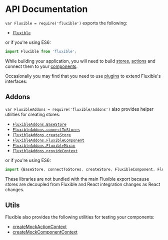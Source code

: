 # API Documentation

`var Fluxible = require('fluxible')` exports the following:

 * [`Fluxible`](Fluxible.md)


or if you're using ES6:

```js
import Fluxible from 'fluxible';
```

While building your application, you will need to build [stores](Stores.md), [actions](Actions.md) and connect them to your [components](Components.md).

Occasionally you may find that you need to use [plugins](Plugins.md) to extend Fluxible's interfaces.

## Addons

`var FluxibleAddons = require('fluxible/addons')` also provides helper utilities for creating stores:

 * [`FluxibleAddons.BaseStore`](addons/BaseStore.md)
 * [`FluxibleAddons.connectToStores`](addons/connectToStores.md)
 * [`FluxibleAddons.createStore`](addons/CreateStore.md)
 * [`FluxibleAddons.FluxibleComponent`](addons/FluxibleComponent.md)
 * [`FluxibleAddons.FluxibleMixin`](addons/FluxibleMixin.md)
 * [`FluxibleAddons.provideContext`](addons/provideContext.md)

or if you're using ES6:

```js
import {BaseStore, connectToStores, createStore, FluxibleComponent, FluxibleMixin, provideContext} from 'fluxible/addons';
```

These libraries are not bundled with the main Fluxible export because stores are decoupled from Fluxible and React integration changes as React changes.

## Utils

Fluxible also provides the following utilities for testing your components:

* [createMockActionContext](Actions.md#testing)
* [createMockComponentContext](Components.md#testing)
